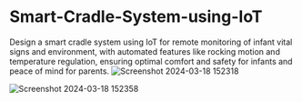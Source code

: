 # Smart-Cradle-System-using-IoT
Design a smart cradle system using IoT for remote monitoring of infant vital signs and environment, with automated features like rocking motion and temperature regulation, ensuring optimal comfort and safety for infants and peace of mind for parents.
![Screenshot 2024-03-18 152318](https://github.com/MrManoj20/Smart-Cradle-System-using-IoT/assets/163822205/0639fb82-2f95-48f8-9cec-45516b2cae32)

![Screenshot 2024-03-18 152358](https://github.com/MrManoj20/Smart-Cradle-System-using-IoT/assets/163822205/b736ecd5-18c2-413e-9b06-d90f7d56d900)
